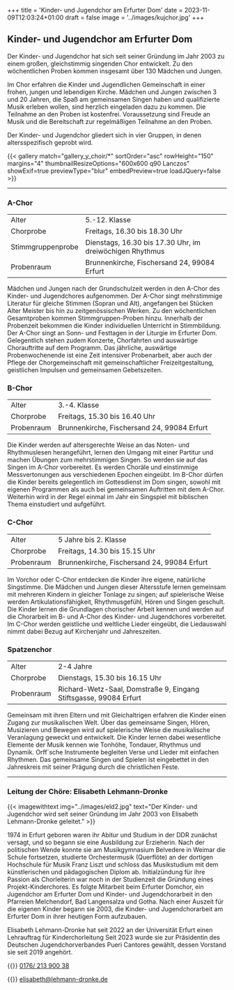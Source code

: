 +++
title = 'Kinder- und Jugendchor am Erfurter Dom'
date = 2023-11-09T12:03:24+01:00
draft = false
image = '../images/kujchor.jpg'
+++

## Kinder- und Jugendchor am Erfurter Dom

 Der Kinder- und Jugendchor hat sich seit seiner Gründung im Jahr 2003 zu einem großen, gleichstimmig singenden Chor entwickelt. Zu den wöchentlichen Proben kommen insgesamt über 130 Mädchen und Jungen.

Im Chor erfahren die Kinder und Jugendlichen Gemeinschaft in einer frohen, jungen und lebendigen Kirche.
Mädchen und Jungen zwischen 3 und 20 Jahren, die Spaß am gemeinsamen Singen haben und qualifizierte Musik erleben wollen, sind herzlich eingeladen dazu zu kommen. Die Teilnahme an den Proben ist kostenfrei. Voraussetzung sind Freude an Musik und die Bereitschaft zur regelmäßigen Teilnahme an den Proben.

Der Kinder- und Jugendchor gliedert sich in vier Gruppen, in denen altersspezifisch geprobt wird. 

{{< gallery match="gallery_y_choir/*" sortOrder="asc" rowHeight="150" margins="4" thumbnailResizeOptions="600x600 q90 Lanczos" showExif=true previewType="blur" embedPreview=true loadJQuery=false >}}

----

### A-Chor

| | |
|-----|-------------|
|Alter|5.-12. Klasse|
|Chorprobe| Freitags, 16.30 bis 18.30 Uhr|
|Stimmgruppenprobe| Dienstags, 16.30 bis 17.30 Uhr, im dreiwöchigen Rhythmus|
|Probenraum|Brunnenkirche, Fischersand 24, 99084 Erfurt|

Mädchen und Jungen nach der Grundschulzeit werden in den A-Chor des Kinder- und Jugendchores aufgenommen. Der A-Chor singt mehrstimmige Literatur für gleiche Stimmen (Sopran und Alt), angefangen bei Stücken Alter Meister bis hin zu zeitgenössischen Werken. Zu den wöchentlichen Gesamtproben kommen Stimmgruppen-Proben hinzu. Innerhalb der Probenzeit bekommen die Kinder individuellen Unterricht in Stimmbildung. Der A-Chor singt an Sonn- und Festtagen in der Liturgie im Erfurter Dom. Gelegentlich stehen zudem Konzerte, Chorfahrten und auswärtige Chorauftritte auf dem Programm.
Das jährliche, auswärtige Probenwochenende ist eine Zeit intensiver Probenarbeit, aber auch der Pflege der Chorgemeinschaft mit gemeinschaftlicher Freizeitgestaltung, geistlichen Impulsen und gemeinsamen Gebetszeiten.

### B-Chor

| | |
|-----|-------------|
|Alter|3.-4. Klasse|
|Chorprobe| Freitags, 15.30 bis 16.40 Uhr|
|Probenraum|Brunnenkirche, Fischersand 24, 99084 Erfurt|

Die Kinder werden auf altersgerechte Weise an das Noten- und Rhythmuslesen herangeführt, lernen den Umgang mit einer Partitur und machen Übungen zum mehrstimmigen Singen. So werden sie auf das Singen im A-Chor vorbereitet. Es werden Choräle und einstimmige Messvertonungen aus verschiedenen Epochen eingeübt. Im B-Chor dürfen die Kinder bereits gelegentlich im Gottesdienst im Dom singen, sowohl mit eigenen Programmen als auch bei gemeinsamen Auftritten mit dem A-Chor. Weiterhin wird in der Regel einmal im Jahr ein Singspiel mit biblischen Thema einstudiert und aufgeführt.

### C-Chor

| | |
|-----|-------------|
|Alter|5 Jahre bis 2. Klasse|
|Chorprobe| Freitags, 14.30 bis 15.15 Uhr|
|Probenraum|Brunnenkirche, Fischersand 24, 99084 Erfurt|

Im Vorchor oder C-Chor entdecken die Kinder ihre eigene, natürliche Singstimme. Die Mädchen und Jungen dieser Altersstufe lernen gemeinsam mit mehreren Kindern in gleicher Tonlage zu singen; auf spielerische Weise werden Artikulationsfähigkeit, Rhythmusgefühl, Hören und Singen geschult. Die Kinder lernen die Grundlagen chorischer Arbeit kennen und werden auf die Chorarbeit im B- und A-Chor des Kinder- und Jugendchores vorbereitet.
Im C-Chor werden geistliche und weltliche Lieder eingeübt, die Liedauswahl nimmt dabei Bezug auf Kirchenjahr und Jahreszeiten.

### Spatzenchor

| | |
|-----|-------------|
|Alter|2-4 Jahre|
|Chorprobe| Dienstags, 15.30 bis 16.15 Uhr|
|Probenraum|Richard-Wetz-Saal, Domstraße 9, Eingang Stiftsgasse, 99084 Erfurt|

Gemeinsam mit ihren Eltern und mit Gleichaltrigen erfahren die Kinder einen Zugang zur musikalischen Welt.
Über das gemeinsame Singen, Hören, Musizieren und Bewegen wird auf spielerische Weise die musikalische Veranlagung geweckt und entwickelt. Die Kinder lernen dabei wesentliche Elemente der Musik kennen wie Tonhöhe, Tondauer, Rhythmus und Dynamik. Orff´sche Instrumente begleiten Verse und Lieder mit einfachen Rhythmen.
Das gemeinsame Singen und Spielen ist eingebettet in den Jahreskreis mit seiner Prägung durch die christlichen Feste. 

----

### Leitung der Chöre: Elisabeth Lehmann-Dronke

{{< imagewithtext img="../images/eld2.jpg" text="Der Kinder- und Jugendchor wird seit seiner Gründung im Jahr 2003 von Elisabeth Lehmann-Dronke geleitet." >}}

1974 in Erfurt geboren waren ihr Abitur und Studium in der DDR zunächst versagt, und so begann sie eine Ausbildung zur Erzieherin. Nach der politischen Wende konnte sie am Musikgymnasium Belvedere in Weimar die Schule fortsetzen, studierte Orchestermusik (Querflöte) an der dortigen Hochschule für Musik Franz Liszt und schloss das Musikstudium mit dem künstlerischen und pädagogischen Diplom ab. Initialzündung für ihre Passion als Chorleiterin war noch in der Studienzeit die Gründung eines Projekt-Kinderchores. Es folgte Mitarbeit beim Erfurter Domchor, ein Jugendchor am Erfurter Dom und Kinder- und Jugendchorarbeit in den Pfarreien Melchendorf, Bad Langensalza und Gotha. Nach einer Auszeit für die eigenen Kinder begann sie 2003, die Kinder- und Jugendchorarbeit am Erfurter Dom in ihrer heutigen Form aufzubauen.

Elisabeth Lehmann-Dronke hat seit 2022 an der Universität Erfurt einen Lehrauftrag für Kinderchorleitung Seit 2023 wurde sie zur Präsidentin des Deutschen Jugendchorverbandes Pueri Cantores gewählt, dessen Vorstand sie seit 2019 angehört.

{{<icon class="fa fa-phone">}}&nbsp;[0176/ 213 900 38](tel:+4917621390038)

{{<icon class="fa fa-envelope">}}&nbsp;[elisabeth@lehmann-dronke.de](mailto:elisabeth@lehmann-dronke.de)




